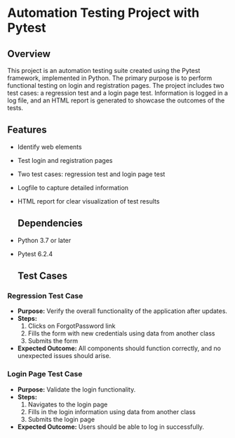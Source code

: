# Automation Testing Project with Pytest

## Overview

This project is an automation testing suite created using the Pytest framework, implemented in Python. 
The primary purpose is to perform functional testing on login and registration pages. 
The project includes two test cases: a regression test and a login page test. 
Information is logged in a log file, and an HTML report is generated to showcase the outcomes of the tests.

## Features

- Identify web elements
- Test login and registration pages
- Two test cases: regression test and login page test
- Logfile to capture detailed information
- HTML report for clear visualization of test results

  ## Dependencies

- Python 3.7 or later
- Pytest 6.2.4

  ## Test Cases

### Regression Test Case

- **Purpose:** Verify the overall functionality of the application after updates.
- **Steps:**
  1. Clicks on ForgotPassword link
  2. Fills the form with new credentials using data from another class
  3. Submits the form
- **Expected Outcome:** All components should function correctly, and no unexpected issues should arise.

### Login Page Test Case

- **Purpose:** Validate the login functionality.
- **Steps:**
  1. Navigates to the login page
  2. Fills in the login information using data from another class
  3. Submits the login page
- **Expected Outcome:** Users should be able to log in successfully.
